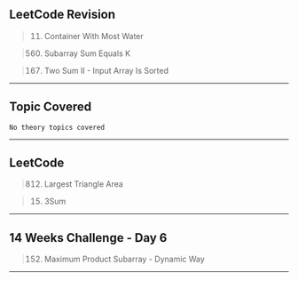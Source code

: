 ## LeetCode Revision

> 11. Container With Most Water

> 560. Subarray Sum Equals K

> 167. Two Sum II - Input Array Is Sorted

---

## Topic Covered

    No theory topics covered

---

## LeetCode

> 812. Largest Triangle Area

> 15. 3Sum

---

## 14 Weeks Challenge - Day 6

> 152. Maximum Product Subarray - Dynamic Way

---
